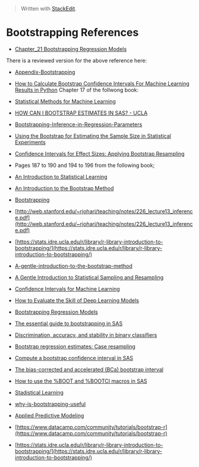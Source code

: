


> Written with [StackEdit](https://stackedit.io/).

# Bootstrapping References

- [Chapter_21 Bootstrapping Regression Models](http://www.sagepub.com/sites/default/files/upm-binaries/21122_Chapter_21.pdf)

There is a reviewed version for the above reference here:

- [Appendix-Bootstrapping](https://socialsciences.mcmaster.ca/jfox/Books/Companion/appendices/Appendix-Bootstrapping.pdf)

- [How to Calculate Bootstrap Confidence Intervals For Machine Learning Results in Python](https://machinelearningmastery.com/calculate-bootstrap-confidence-intervals-machine-learning-results-python/)
Chapter 17 of the follwong book:
- [Statistical Methods for Machine Learning](https://machinelearningmastery.com/statistics_for_machine_learning/)
- [HOW CAN I BOOTSTRAP ESTIMATES IN SAS? - UCLA](https://stats.idre.ucla.edu/sas/faq/how-can-i-bootstrap-estimates-in-sas/)
- [Bootstrapping-Inference-in-Regression-Parameters](https://github.com/markeyser/Data-Science-Cookbook/blob/master/Statistical-Analysis/Bootstrapping/Bootstrapping-Inference-in-Regression.pdf)
- [Using the Bootstrap for Estimating the Sample Size in Statistical Experiments](https://pdfs.semanticscholar.org/c39b/24fe237486bce3cc7a3124efc864051b39a6.pdf)
- [Confidence Intervals for Effect Sizes: Applying Bootstrap Resampling](https://pareonline.net/getvn.asp?v=21&n=5)
- Pages 187 to 190 and 194 to 196 from the following book;
- [An Introduction to Statistical Learning](http://faculty.marshall.usc.edu/gareth-james/ISL/)
- [An Introduction to the Bootstrap Method](https://towardsdatascience.com/an-introduction-to-the-bootstrap-method-58bcb51b4d60)

- [Bootstrapping](http://homepage.stat.uiowa.edu/~rdecook/stat3200/notes/bootstrap_4pp.pdf)
- [http://web.stanford.edu/~rjohari/teaching/notes/226_lecture13_inference.pdf](http://web.stanford.edu/~rjohari/teaching/notes/226_lecture13_inference.pdf)
- [https://stats.idre.ucla.edu/r/library/r-library-introduction-to-bootstrapping/](https://stats.idre.ucla.edu/r/library/r-library-introduction-to-bootstrapping/)
- [A-gentle-introduction-to-the-bootstrap-method](https://machinelearningmastery.com/a-gentle-introduction-to-the-bootstrap-method/)
- [A Gentle Introduction to Statistical Sampling and Resampling](https://machinelearningmastery.com/statistical-sampling-and-resampling/)
- [Confidence Intervals for Machine Learning](https://machinelearningmastery.com/confidence-intervals-for-machine-learning/)
- [How to Evaluate the Skill of Deep Learning Models](https://machinelearningmastery.com/evaluate-skill-deep-learning-models/)
- [Bootstrapping Regression Models](https://pdfs.semanticscholar.org/a799/8de6a01900069ec764e62da84588b026b312.pdf)
- [The essential guide to bootstrapping in SAS](https://blogs.sas.com/content/iml/2018/12/12/essential-guide-bootstrapping-sas.html)
- [Discrimination, accuracy, and stability in binary classifiers](https://blogs.sas.com/content/iml/2019/05/08/stability-binary-classifier.html)
- [Bootstrap regression estimates: Case resampling](https://blogs.sas.com/content/iml/2018/10/24/bootstrap-regression-case-resampling.html)
- [Compute a bootstrap confidence interval in SAS](https://blogs.sas.com/content/iml/2016/08/10/bootstrap-confidence-interval-sas.html)
- [The bias-corrected and accelerated (BCa) bootstrap interval](https://blogs.sas.com/content/iml/2017/07/12/bootstrap-bca-interval.html)
- [How to use the %BOOT and %BOOTCI macros in SAS](https://blogs.sas.com/content/iml/2018/07/23/boot-and-bootci-macros-sas.html)
- [Stadistical Learning](https://web.stanford.edu/~hastie/Papers/ESLII.pdf)
- [why-is-bootstrapping-useful](https://stats.stackexchange.com/questions/331676/why-is-bootstrapping-useful)
- [Applied Predictive Modeling](https://www.amazon.com/Applied-Predictive-Modeling-Max-Kuhn/dp/1493979361/ref=asc_df_1493979361/?tag=hyprod-20&linkCode=df0&hvadid=312091457223&hvpos=1o1&hvnetw=g&hvrand=4457934212424178131&hvpone=&hvptwo=&hvqmt=&hvdev=c&hvdvcmdl=&hvlocint=&hvlocphy=9004338&hvtargid=aud-801381245258:pla-664199700931&psc=1&tag=&ref=&adgrpid=62820903995&hvpone=&hvptwo=&hvadid=312091457223&hvpos=1o1&hvnetw=g&hvrand=4457934212424178131&hvqmt=&hvdev=c&hvdvcmdl=&hvlocint=&hvlocphy=9004338&hvtargid=aud-801381245258:pla-664199700931)
- [https://www.datacamp.com/community/tutorials/bootstrap-r](https://www.datacamp.com/community/tutorials/bootstrap-r)
- [https://stats.idre.ucla.edu/r/library/r-library-introduction-to-bootstrapping/](https://stats.idre.ucla.edu/r/library/r-library-introduction-to-bootstrapping/)
<!--stackedit_data:
eyJoaXN0b3J5IjpbMTIxNDM4MjE3Niw4MjYzMjk5ODgsLTE0Mz
U5MjYyOTcsLTEyNzY0ODE0LDExOTMwNzU0NjEsLTY2MTYzNjU0
MSw0Nzg0MDM4MDYsLTczNzIyMzc0NSwxMDM4NzQ3MDU4LDE2NT
EzODgxMDIsNjU4MjY4MDg4LDY5NjMxMTQ2MCwxMjQxMDg3NTk3
LC0xNzQ2MDQyMzIzXX0=
-->